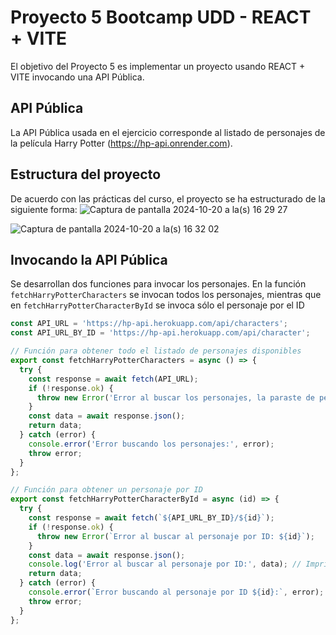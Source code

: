 # Proyecto 5 Bootcamp UDD - REACT + VITE
El objetivo del Proyecto 5 es implementar un proyecto usando REACT + VITE invocando una API Pública.

## API Pública
La API Pública usada en el ejercicio corresponde al listado de personajes de la película Harry Potter (https://hp-api.onrender.com).

## Estructura del proyecto
De acuerdo con las prácticas del curso, el proyecto se ha estructurado de la siguiente forma:
![Captura de pantalla 2024-10-20 a la(s) 16 29 27](https://github.com/user-attachments/assets/38beac70-5a29-47c6-9be3-1d4ea7c68be1)

![Captura de pantalla 2024-10-20 a la(s) 16 32 02](https://github.com/user-attachments/assets/9921646a-a26f-4025-87a4-3a4b57b96df1)

## Invocando la API Pública
Se desarrollan dos funciones para invocar los personajes. En la función `fetchHarryPotterCharacters` se invocan todos los personajes, mientras que en `fetchHarryPotterCharacterById` se invoca sólo el personaje por el ID

```javascript
const API_URL = 'https://hp-api.herokuapp.com/api/characters';
const API_URL_BY_ID = 'https://hp-api.herokuapp.com/api/character';

// Función para obtener todo el listado de personajes disponibles
export const fetchHarryPotterCharacters = async () => {
  try {
    const response = await fetch(API_URL);
    if (!response.ok) {
      throw new Error('Error al buscar los personajes, la paraste de pecho colorado garka.');
    }
    const data = await response.json();
    return data;
  } catch (error) {
    console.error('Error buscando los personajes:', error);
    throw error;
  }
};

// Función para obtener un personaje por ID
export const fetchHarryPotterCharacterById = async (id) => {
  try {
    const response = await fetch(`${API_URL_BY_ID}/${id}`);
    if (!response.ok) {
      throw new Error(`Error al buscar al personaje por ID: ${id}`);
    }
    const data = await response.json();
    console.log('Error al buscar al personaje por ID:', data); // Imprimir el JSON en la consola
    return data;
  } catch (error) {
    console.error(`Error buscando al personaje por ID ${id}:`, error);
    throw error;
  }
};

```
